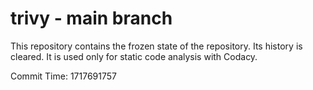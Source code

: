 # trivy - main branch

This repository contains the frozen state of the repository.
Its history is cleared. It is used only for static code
analysis with Codacy.

Commit Time: 1717691757